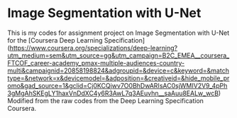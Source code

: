 # Image Segmentation with U-Net

This is my codes for assignment project on Image Segmentation with U-Net for the [Coursera Deep Learning Specification] (https://www.coursera.org/specializations/deep-learning?utm_medium=sem&utm_source=gg&utm_campaign=B2C_EMEA__coursera_FTCOF_career-academy_pmax-multiple-audiences-country-multi&campaignid=20858198824&adgroupid=&device=c&keyword=&matchtype=&network=x&devicemodel=&adposition=&creativeid=&hide_mobile_promo&gad_source=1&gclid=Cj0KCQjwv7O0BhDwARIsAC0sjWMIV2V9_4pPh3gMgAhSKEgLY1haxVnDdXC4y6R3AwL7q3AEuvhn__saAuu8EALw_wcB)
Modified from the raw codes from the Deep Learning Specification Coursera.

